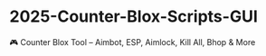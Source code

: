 # 2025-Counter-Blox-Scripts-GUI
🎮 Counter Blox Tool – Aimbot, ESP, Aimlock, Kill All, Bhop &amp; More
